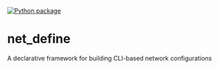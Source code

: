 [![Python package](https://github.com/dm-bell-networking/net_define/actions/workflows/python-package.yml/badge.svg)](https://github.com/dm-bell-networking/net_define/actions/workflows/python-package.yml)
# net_define
A declarative framework for building CLI-based network configurations
